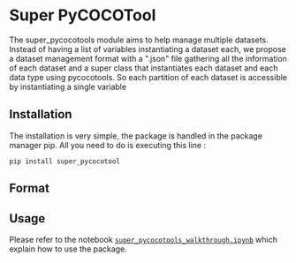 # Super PyCOCOTool

The super_pycocotools module aims to help manage multiple datasets. Instead of having a list of variables instantiating a dataset each, we propose a dataset management format with a ".json" file gathering all the information of each dataset and a super class that instantiates each dataset and each data type using pycocotools. So each partition of each dataset is accessible by instantiating a single variable

## Installation

The installation is very simple, the package is handled in the package manager pip. All you need to do is executing this line :

```shell
pip install super_pycocotool
```

## Format


## Usage

Please refer to the notebook [`super_pycocotools_walkthrough.ipynb`](https://github.com/HichTala/super_pycocotools/blob/b67445cd69de8aeda105f5d48b43f0f51e6c7ea1/super_pycocotools_walkthrough.ipynb#L6) which explain how to use the package.

